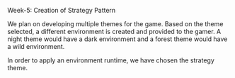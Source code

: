 Week-5: Creation of Strategy Pattern

We plan on developing multiple themes for the game.
Based on the theme selected, a different environment is created and provided to the gamer.
A night theme would have a dark environment and a forest theme would have a wild environment.

In order to apply an environment runtime, we have chosen the strategy theme.

